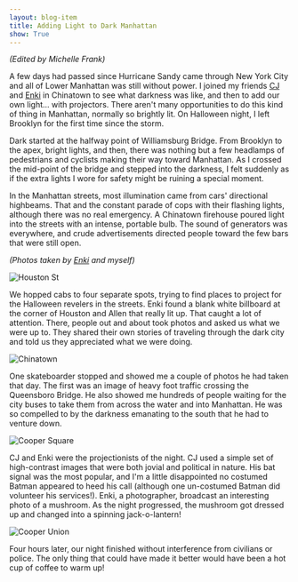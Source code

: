 ```yaml
---
layout: blog-item
title: Adding Light to Dark Manhattan
show: True
---
```


<i>(Edited by Michelle Frank)</i>

A few days had passed since Hurricane Sandy came through New York City and all of Lower Manhattan was still without power. I joined my friends [CJ](http://www.seej.net/) and [Enki](http://www.flickr.com/photos/aquamon1) in Chinatown to see what darkness was like, and then to add our own light... with projectors. There aren't many opportunities to do this kind of thing in Manhattan, normally so brightly lit. On Halloween night, I left Brooklyn for the first time since the storm.

Dark started at the halfway point of Williamsburg Bridge. From Brooklyn to the apex, bright lights, and then, there was nothing but a few headlamps of pedestrians and cyclists making their way toward Manhattan. As I crossed the mid-point of the bridge and stepped into the darkness, I felt suddenly as if the extra lights I wore for safety might be ruining a special moment.

In the Manhattan streets, most illumination came from cars' directional highbeams. That and the constant parade of cops with their flashing lights, although there was no real emergency. A Chinatown firehouse poured light into the streets with an intense, portable bulb. The sound of generators was everywhere, and crude advertisements directed people toward the few bars that were still open.

<i>(Photos taken by [Enki](http://www.flickr.com/photos/aquamon1) and myself)</i>

![Houston St](http://farm9.staticflickr.com/8470/8145310542_1332251e02_b.jpg)

We hopped cabs to four separate spots, trying to find places to project for the Halloween revelers in the streets. Enki found a blank white billboard at the corner of Houston and Allen that really lit up. That caught a lot of attention. There, people out and about took photos and asked us what we were up to. They shared their own stories of traveling through the dark city and told us they appreciated what we were doing.

![Chinatown](http://farm9.staticflickr.com/8471/8145309282_3b5f0d9fca_b.jpg)

One skateboarder stopped and showed me a couple of photos he had taken that day. The first was an image of heavy foot traffic crossing the Queensboro Bridge. He also showed me hundreds of people waiting for the city buses to take them from across the water and into Manhattan. He was so compelled to by the darkness emanating to the south that he had to venture down.

![Cooper Square](http://farm9.staticflickr.com/8053/8145282499_9445c1abcb_b.jpg)

CJ and Enki were the projectionists of the night. CJ used a simple set of high-contrast images that were both jovial and political in nature. His bat signal was the most popular, and I'm a little disappointed no costumed Batman appeared to heed his call (although one un-costumed Batman did volunteer his services!). Enki, a photographer, broadcast an interesting photo of a mushroom. As the night progressed, the mushroom got dressed up and changed into a spinning jack-o-lantern!

![Cooper Union](http://farm9.staticflickr.com/8328/8145282885_dfb7842d58_b.jpg)

Four hours later, our night finished without interference from civilians or police. The only thing that could have made it better would have been a hot cup of coffee to warm up!

